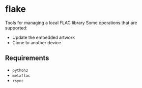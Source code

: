 # flake
Tools for managing a local FLAC library
Some operations that are supported:
* Update the embedded artwork
* Clone to another device
## Requirements
* `python3`
* `metaflac`
* `rsync`
